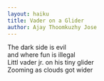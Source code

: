 ```yaml
---
layout: haiku
title: Vader on a Glider
author: Ajay Thoomkuzhy Jose
---
```


The dark side is evil<br>
and where fun is illegal<br>
Littl vader jr. on his tiny glider<br>
Zooming as clouds got wider<br>
